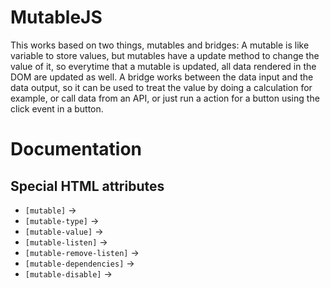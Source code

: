 # MutableJS
This works based on two things, mutables and bridges:
A mutable is like variable to store values, but mutables have a update method to change the value of it, so everytime that a mutable is updated, all data rendered in the DOM are updated as well.
A bridge works between the data input and the data output, so it can be used to treat the value by doing a calculation for example, or call data from an API, or just run a action for a button using the click event in a button.

# Documentation

## Special HTML attributes
- `[mutable]` -> 
- `[mutable-type]` -> 
- `[mutable-value]` -> 
- `[mutable-listen]` -> 
- `[mutable-remove-listen]` -> 
- `[mutable-dependencies]` -> 
- `[mutable-disable]` ->
